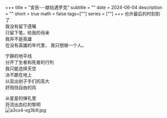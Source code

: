 +++
title = "宣告---献给遇罗克"
subtitle = ""
date = 2024-06-04
description = ""
short = true
math = false
tags=[""]
series = [""]
+++
也许最后的时刻到了  
我没有留下遗嘱  
只留下笔，给我的母亲  
我并不是英雄  
在没有英雄的年代里，
我只想做一个人。

宁静的地平线  
分开了生者和死者的行列  
我只能选择天空  
决不跪在地上  
以显出刽子手们的高大  
好阻挡自由的风  

从星星的弹孔里  
将流出血红的黎明  
![a3cx4-xg3b9.jpg](https://lux7-pictures.oss-cn-beijing.aliyuncs.com/img/a3cx4-xg3b9.jpg)
